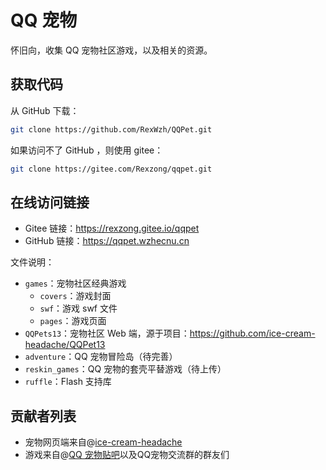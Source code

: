 # QQ 宠物


怀旧向，收集 QQ 宠物社区游戏，以及相关的资源。

## 获取代码

从 GitHub 下载：
```bash
git clone https://github.com/RexWzh/QQPet.git
```

如果访问不了 GitHub ，则使用 gitee：

```bash
git clone https://gitee.com/Rexzong/qqpet.git
```

## 在线访问链接

- Gitee 链接：https://rexzong.gitee.io/qqpet
- GitHub 链接：https://qqpet.wzhecnu.cn

文件说明：

- `games`：宠物社区经典游戏
  - `covers`：游戏封面
  - `swf`：游戏 swf 文件
  - `pages`：游戏页面
- `QQPets13`：宠物社区 Web 端，源于项目：https://github.com/ice-cream-headache/QQPet13
- `adventure`：QQ 宠物冒险岛（待完善）
- `reskin_games`：QQ 宠物的套壳平替游戏（待上传）
- `ruffle`：Flash 支持库


## 贡献者列表

- 宠物网页端来自@[ice-cream-headache](https://github.com/ice-cream-headache)
- 游戏来自@[QQ 宠物贴吧](https://tieba.baidu.com/f?kw=qq%E5%AE%A0%E7%89%A9)以及QQ宠物交流群的群友们